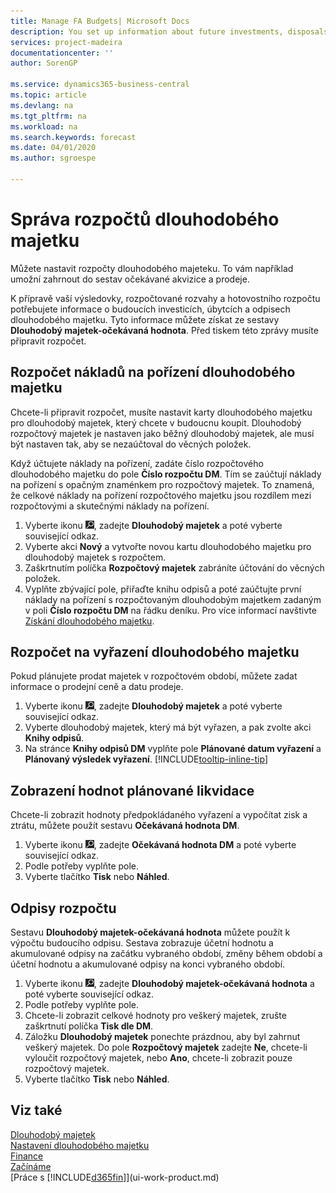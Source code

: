 ```yaml
---
title: Manage FA Budgets| Microsoft Docs
description: You set up information about future investments, disposals, and depreciation of fixed assets to help prepare budgets and forecasts.
services: project-madeira
documentationcenter: ''
author: SorenGP

ms.service: dynamics365-business-central
ms.topic: article
ms.devlang: na
ms.tgt_pltfrm: na
ms.workload: na
ms.search.keywords: forecast
ms.date: 04/01/2020
ms.author: sgroespe

---
```

# Správa rozpočtů dlouhodobého majetku
Můžete nastavit rozpočty dlouhodobého majeteku. To vám například umožní zahrnout do sestav očekávané akvizice a prodeje.

K přípravě vaší výsledovky, rozpočtované rozvahy a hotovostního rozpočtu potřebujete informace o budoucích investicích, úbytcích a odpisech dlouhodobého majetku. Tyto informace můžete získat ze sestavy **Dlouhodobý majetek-očekávaná hodnota**. Před tiskem této zprávy musíte připravit rozpočet.

## Rozpočet nákladů na pořízení dlouhodobého majetku
Chcete-li připravit rozpočet, musíte nastavit karty dlouhodobého majetku pro dlouhodobý majetek, který chcete v budoucnu koupit. Dlouhodobý rozpočtový majetek je nastaven jako běžný dlouhodobý majetek, ale musí být nastaven tak, aby se nezaúčtoval do věcných položek.

Když účtujete náklady na pořízení, zadáte číslo rozpočtového dlouhodobého majetku do pole **Číslo rozpočtu DM**. Tím se zaúčtují náklady na pořízení s opačným znaménkem pro rozpočtový majetek. To znamená, že celkové náklady na pořízení rozpočtového majetku jsou rozdílem mezi rozpočtovými a skutečnými náklady na pořízení.

1. Vyberte ikonu ![Žárovky, která otevře funkci Řekněte mi](media/ui-search/search_small.png "Řekněte mi, co chcete dělat"), zadejte **Dlouhodobý majetek** a poté vyberte související odkaz.
2. Vyberte akci **Nový** a vytvořte novou kartu dlouhodobého majetku pro dlouhodobý majetek s rozpočtem.
3. Zaškrtnutím políčka **Rozpočtový majetek** zabráníte účtování do věcných položek.
4. Vyplňte zbývající pole, přiřaďte knihu odpisů a poté zaúčtujte první náklady na pořízení s rozpočtovaným dlouhodobým majetkem zadaným v poli **Číslo rozpočtu DM** na řádku deníku. Pro více informací navštivte [Získání dlouhodobého majetku](fa-how-acquire.md).

## Rozpočet na vyřazení dlouhodobého majetku
Pokud plánujete prodat majetek v rozpočtovém období, můžete zadat informace o prodejní ceně a datu prodeje.

1. Vyberte ikonu ![Žárovky, která otevře funkci Řekněte mi](media/ui-search/search_small.png "Řekněte mi, co chcete dělat"), zadejte **Dlouhodobý majetek** a poté vyberte související odkaz.
2. Vyberte dlouhodobý majetek, který má být vyřazen, a pak zvolte akci **Knihy odpisů**.
3. Na stránce **Knihy odpisů DM** vyplňte pole **Plánované datum vyřazení** a **Plánovaný výsledek vyřazení**. [!INCLUDE[tooltip-inline-tip](includes/tooltip-inline-tip_md.md)]

## Zobrazení hodnot plánované likvidace
Chcete-li zobrazit hodnoty předpokládaného vyřazení a vypočítat zisk a ztrátu, můžete použít sestavu **Očekávaná hodnota DM**.

1. Vyberte ikonu ![Žárovky, která otevře funkci Řekněte mi](media/ui-search/search_small.png "Řekněte mi, co chcete dělat"), zadejte **Očekávaná hodnota DM** a poté vyberte související odkaz.
2. Podle potřeby vyplňte pole.
3. Vyberte tlačítko **Tisk** nebo **Náhled**.

## Odpisy rozpočtu
Sestavu **Dlouhodobý majetek-očekávaná hodnota** můžete použít k výpočtu budoucího odpisu. Sestava zobrazuje účetní hodnotu a akumulované odpisy na začátku vybraného období, změny během období a účetní hodnotu a akumulované odpisy na konci vybraného období.

1. Vyberte ikonu ![Žárovky, která otevře funkci Řekněte mi](media/ui-search/search_small.png "Řekněte mi, co chcete dělat"), zadejte **Dlouhodobý majetek-očekávaná hodnota** a poté vyberte související odkaz.
2. Podle potřeby vyplňte pole.
3. Chcete-li zobrazit celkové hodnoty pro veškerý majetek, zrušte zaškrtnutí políčka **Tisk dle DM**.
4. Záložku **Dlouhodobý majetek** ponechte prázdnou, aby byl zahrnut veškerý majetek. Do pole **Rozpočtový majetek** zadejte **Ne**, chcete-li vyloučit rozpočtový majetek, nebo  **Ano**, chcete-li zobrazit pouze rozpočtový majetek.
5. Vyberte tlačítko **Tisk** nebo **Náhled**.

## Viz také
[Dlouhodobý majetek](fa-manage.md)  
[Nastavení dlouhodobého majetku](fa-setup.md)  
[Finance](finance.md)  
[Začínáme](product-get-started.md)  
[Práce s [!INCLUDE[d365fin](includes/d365fin_md.md)]](ui-work-product.md)
